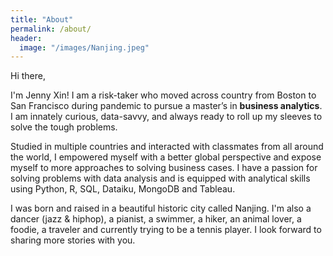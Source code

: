 ```yaml
---
title: "About"
permalink: /about/
header:
  image: "/images/Nanjing.jpeg"
---
```

Hi there, 

I'm Jenny Xin! I am a risk-taker who moved across country from Boston to San Francisco during pandemic to pursue a master’s in **business analytics**. I am innately curious, data-savvy, and always ready to roll up my sleeves to solve the tough problems. 

Studied in multiple countries and interacted with classmates from all around the world, I empowered myself with a better global perspective and expose myself to more approaches to solving business cases. I have a passion for solving problems with data analysis and is equipped with analytical skills using Python, R, SQL, Dataiku, MongoDB and Tableau.

I was born and raised in a beautiful historic city called Nanjing. I'm also a dancer (jazz & hiphop), a pianist, a swimmer, a hiker, an animal lover, a foodie, a traveler and currently trying to be a tennis player. I look forward to sharing more stories with you. 
